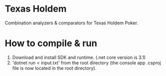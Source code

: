 # Texas Holdem
Combination analyzers & comparators for Texas Holdem Poker.

# How to compile & run
1) Download and install SDK and runtime. (.net core version is 3.1)
2) 'dotnet run < input.txt' from the root directory (the console app .csproj file is now located in the root directory).
